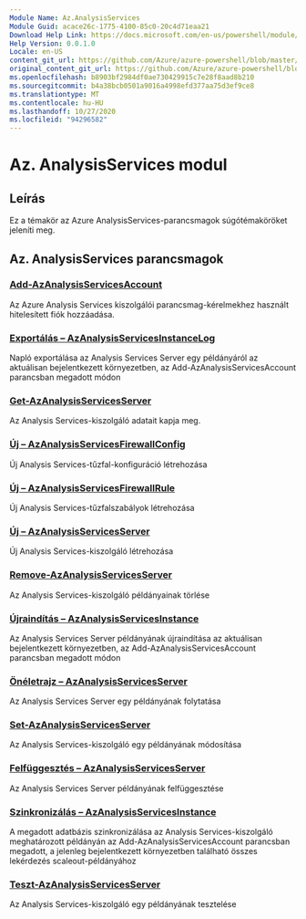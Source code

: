 ```yaml
---
Module Name: Az.AnalysisServices
Module Guid: acace26c-1775-4100-85c0-20c4d71eaa21
Download Help Link: https://docs.microsoft.com/en-us/powershell/module/az.analysisservices
Help Version: 0.0.1.0
Locale: en-US
content_git_url: https://github.com/Azure/azure-powershell/blob/master/src/AnalysisServices/AnalysisServices/help/Az.AnalysisServices.md
original_content_git_url: https://github.com/Azure/azure-powershell/blob/master/src/AnalysisServices/AnalysisServices/help/Az.AnalysisServices.md
ms.openlocfilehash: b8903bf2984df0ae730429915c7e28f8aad8b210
ms.sourcegitcommit: b4a38bcb0501a9016a4998efd377aa75d3ef9ce8
ms.translationtype: MT
ms.contentlocale: hu-HU
ms.lasthandoff: 10/27/2020
ms.locfileid: "94296582"
---
```

# Az. AnalysisServices modul
## Leírás
Ez a témakör az Azure AnalysisServices-parancsmagok súgótémaköröket jeleníti meg.

## Az. AnalysisServices parancsmagok
### [Add-AzAnalysisServicesAccount](Add-AzAnalysisServicesAccount.md)
Az Azure Analysis Services kiszolgálói parancsmag-kérelmekhez használt hitelesített fiók hozzáadása.

### [Exportálás – AzAnalysisServicesInstanceLog](Export-AzAnalysisServicesInstanceLog.md)
Napló exportálása az Analysis Services Server egy példányáról az aktuálisan bejelentkezett környezetben, az Add-AzAnalysisServicesAccount parancsban megadott módon

### [Get-AzAnalysisServicesServer](Get-AzAnalysisServicesServer.md)
Az Analysis Services-kiszolgáló adatait kapja meg.

### [Új – AzAnalysisServicesFirewallConfig](New-AzAnalysisServicesFirewallConfig.md)
Új Analysis Services-tűzfal-konfiguráció létrehozása 

### [Új – AzAnalysisServicesFirewallRule](New-AzAnalysisServicesFirewallRule.md)
Új Analysis Services-tűzfalszabályok létrehozása

### [Új – AzAnalysisServicesServer](New-AzAnalysisServicesServer.md)
Új Analysis Services-kiszolgáló létrehozása

### [Remove-AzAnalysisServicesServer](Remove-AzAnalysisServicesServer.md)
Az Analysis Services-kiszolgáló példányainak törlése

### [Újraindítás – AzAnalysisServicesInstance](Restart-AzAnalysisServicesInstance.md)
Az Analysis Services Server példányának újraindítása az aktuálisan bejelentkezett környezetben, az Add-AzAnalysisServicesAccount parancsban megadott módon

### [Önéletrajz – AzAnalysisServicesServer](Resume-AzAnalysisServicesServer.md)
Az Analysis Services Server egy példányának folytatása

### [Set-AzAnalysisServicesServer](Set-AzAnalysisServicesServer.md)
Az Analysis Services-kiszolgáló egy példányának módosítása

### [Felfüggesztés – AzAnalysisServicesServer](Suspend-AzAnalysisServicesServer.md)
Az Analysis Services Server példányának felfüggesztése

### [Szinkronizálás – AzAnalysisServicesInstance](Sync-AzAnalysisServicesInstance.md)
A megadott adatbázis szinkronizálása az Analysis Services-kiszolgáló meghatározott példányán az Add-AzAnalysisServicesAccount parancsban megadott, a jelenleg bejelentkezett környezetben található összes lekérdezés scaleout-példányához

### [Teszt-AzAnalysisServicesServer](Test-AzAnalysisServicesServer.md)
Az Analysis Services-kiszolgáló egy példányának tesztelése

